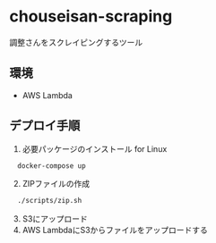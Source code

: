 # chouseisan-scraping
調整さんをスクレイピングするツール

## 環境

- AWS Lambda

## デプロイ手順

1. 必要パッケージのインストール for Linux
  ```bash
    docker-compose up
  ```

2. ZIPファイルの作成
  ```bash
    ./scripts/zip.sh
  ```

3. S3にアップロード
4. AWS LambdaにS3からファイルをアップロードする